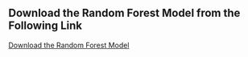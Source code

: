 ## Download the Random Forest Model from the Following Link
[Download the Random Forest Model](https://drive.google.com/file/d/1RmgL8uSmYR52zHrswkFfdejT8T-cI_1_)
